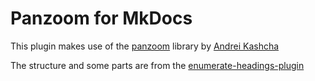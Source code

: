 # Panzoom for MkDocs

This plugin makes use of the [panzoom](https://github.com/anvaka/panzoom) library by [Andrei Kashcha](https://github.com/anvaka)

The structure and some parts are from the [enumerate-headings-plugin](https://github.com/timvink/mkdocs-enumerate-headings-plugin)
